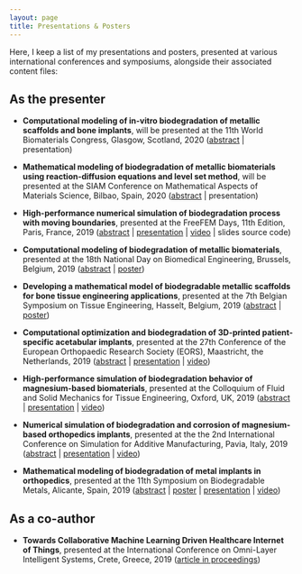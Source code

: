 ```yaml
---
layout: page
title: Presentations & Posters
---
```


Here, I keep a list of my presentations and posters, presented at various international conferences and symposiums, alongside their associated content files:

## As the presenter

* **Computational modeling of in-vitro biodegradation of metallic scaffolds and bone implants**, will be presented at the 11th World Biomaterials Congress, Glasgow, Scotland, 2020 ([abstract](/public/files/wbc2020-abstract.pdf) \| presentation)

* **Mathematical modeling of biodegradation of metallic biomaterials using reaction-diffusion equations and level set method**, will be presented at the SIAM Conference on Mathematical Aspects of Materials Science, Bilbao, Spain, 2020 ([abstract](/public/files/siam2020-abstract.pdf) \| presentation)

* **High-performance numerical simulation of biodegradation process with moving boundaries**, presented at the FreeFEM Days, 11th Edition, Paris, France, 2019 ([abstract](/public/files/freefem2019-abstract.pdf) \| [presentation](/public/files/freefem2019-presentation.pdf) \| [video](https://www.youtube.com/watch?v=Gar8C71sx9Y) \| slides source code)

* **Computational modeling of biodegradation of metallic biomaterials**, presented at the 18th National Day on Biomedical Engineering, Brussels, Belgium, 2019 ([abstract](/public/files/national2019-abstract.pdf) \| [poster](/public/files/national2019-poster.pdf))

* **Developing a mathematical model of biodegradable metallic scaffolds for bone tissue engineering applications**, presented at the 7th Belgian Symposium on Tissue Engineering, Hasselt, Belgium, 2019 ([abstract](/public/files/bste2019-abstract.pdf) \| [poster](/public/files/bste2019-poster.pdf))

* **Computational optimization and biodegradation of 3D-printed patient-specific acetabular implants**,  presented at the 27th Conference of the European Orthopaedic Research Society (EORS), Maastricht, the Netherlands, 2019 ([abstract](/public/files/eors2019-abstract.pdf) \| [presentation](/public/files/eors2019-presentation.pdf) \| [video](https://www.youtube.com/watch?v=RK6_a5IH9fg))

* **High-performance simulation of biodegradation behavior of magnesium-based biomaterials**, presented at the Colloquium of Fluid and Solid Mechanics for Tissue Engineering, Oxford, UK, 2019 ([abstract](/public/files/euromech604-abstract.pdf) \| [presentation](/public/files/euromech2019-presentation.pdf) \| [video](https://www.youtube.com/watch?v=fIsgVjEcVPo))

* **Numerical simulation of biodegradation and corrosion of magnesium-based orthopedics implants**, presented at the the 2nd International Conference on Simulation for Additive Manufacturing, Pavia, Italy, 2019 ([abstract](/public/files/simam2019-abstract.pdf) \| [presentation](/public/files/simam2019-presentation.pdf) \| [video](https://www.youtube.com/watch?v=yiwIKUacdtE))

* **Mathematical modeling of biodegradation of metal implants in orthopedics**, presented at the 11th Symposium on Biodegradable Metals, Alicante, Spain, 2019 ([abstract](/public/files/biometal2019-abstract.pdf) \| [poster](/public/files/biometal2019-poster.pdf) \| [presentation](/public/files/biometal2019-presetation.pdf) \| [video](https://www.youtube.com/watch?v=C9mPcr5sbbY))

## As a co-author

* **Towards Collaborative Machine Learning Driven Healthcare Internet of Things**, presented at the International Conference on Omni-Layer Intelligent Systems, Crete, Greece, 2019 ([article in proceedings](https://dl.acm.org/citation.cfm?id=3312644))
